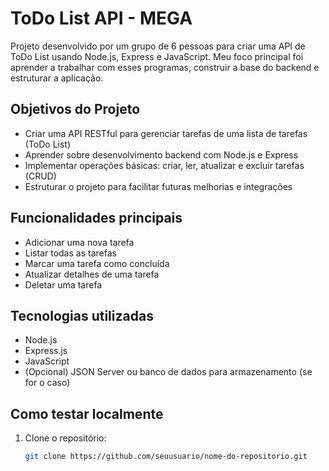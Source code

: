 # ToDo List API - MEGA

Projeto desenvolvido por um grupo de 6 pessoas para criar uma API de ToDo List usando Node.js, 
Express e JavaScript. Meu foco principal foi aprender a trabalhar com esses programas, construir a base do backend e estruturar a aplicação.

## Objetivos do Projeto

- Criar uma API RESTful para gerenciar tarefas de uma lista de tarefas (ToDo List)
- Aprender sobre desenvolvimento backend com Node.js e Express
- Implementar operações básicas: criar, ler, atualizar e excluir tarefas (CRUD)
- Estruturar o projeto para facilitar futuras melhorias e integrações

## Funcionalidades principais

- Adicionar uma nova tarefa
- Listar todas as tarefas
- Marcar uma tarefa como concluída
- Atualizar detalhes de uma tarefa
- Deletar uma tarefa

## Tecnologias utilizadas

- Node.js
- Express.js
- JavaScript
- (Opcional) JSON Server ou banco de dados para armazenamento (se for o caso)

## Como testar localmente

1. Clone o repositório:
   ```bash  
   git clone https://github.com/seuusuario/nome-do-repositorio.git  
